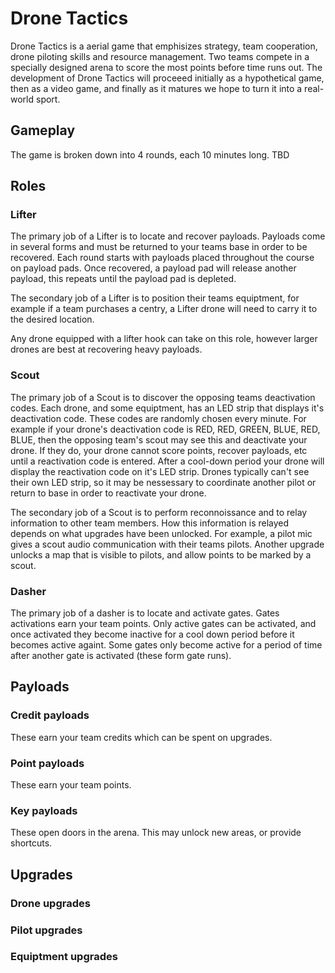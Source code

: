 # Drone Tactics
Drone Tactics is a aerial game that emphisizes strategy, team cooperation, drone piloting skills and resource management.  Two teams compete in a specially designed arena to score the most points before time runs out.  The development of Drone Tactics will proceeed initially as a hypothetical game, then as a video game, and finally as it matures we hope to turn it into a real-world sport.

## Gameplay
The game is broken down into 4 rounds, each 10 minutes long.
TBD

## Roles
### Lifter
The primary job of a Lifter is to locate and recover payloads.  Payloads come in several forms and must be returned to your teams base in order to be recovered.  Each round starts with payloads placed throughout the course on payload pads.  Once recovered, a payload pad will release another payload, this repeats until the payload pad is depleted.

The secondary job of a Lifter is to position their teams equiptment, for example if a team purchases a centry, a Lifter drone will need to carry it to the desired location. 

Any drone equipped with a lifter hook can take on this role, however larger drones are best at recovering heavy payloads.

### Scout
The primary job of a Scout is to discover the opposing teams deactivation codes.  Each drone, and some equiptment, has an LED strip that displays it's deactivation code.  These codes are randomly chosen every minute.  For example if your drone's deactivation code is RED, RED, GREEN, BLUE, RED, BLUE, then the opposing team's scout may see this and deactivate your drone.  If they do, your drone cannot score points, recover payloads, etc until a reactivation code is entered.  After a cool-down period your drone will display the reactivation code on it's LED strip.  Drones typically can't see their own LED strip, so it may be nessessary to coordinate another pilot or return to base in order to reactivate your drone.

The secondary job of a Scout is to perform reconnoissance and to relay information to other team members.  How this information is relayed depends on what upgrades have been unlocked. For example, a pilot mic gives a scout audio communication with their teams pilots.  Another upgrade unlocks a map that is visible to pilots, and allow points to be marked by a scout.

### Dasher
The primary job of a dasher is to locate and activate gates. Gates activations earn your team points.  Only active gates can be activated, and once activated they become inactive for a cool down period before it becomes active againt.  Some gates only become active for a period of time after another gate is activated (these form gate runs).

## Payloads
### Credit payloads
These earn your team credits which can be spent on upgrades.

### Point payloads
These earn your team points.

### Key payloads
These open doors in the arena.  This may unlock new areas, or provide shortcuts.

## Upgrades
### Drone upgrades
### Pilot upgrades
### Equiptment upgrades
